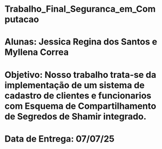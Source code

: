# Trabalho_Final_Seguranca_em_Computacao

# Alunas: Jessica Regina dos Santos e Myllena Correa

# Objetivo: Nosso trabalho trata-se da implementação de um sistema de cadastro de clientes e funcionarios com Esquema de Compartilhamento de Segredos de Shamir integrado.

# Data de Entrega: 07/07/25
